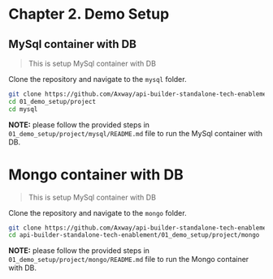 # Chapter 2. Demo Setup

## MySql container with DB
> This is setup MySql container with DB

Clone the repository and navigate to the `mysql` folder.
```sh
git clone https://github.com/Axway/api-builder-standalone-tech-enablement.git
cd 01_demo_setup/project
cd mysql
```

__NOTE:__ please follow the provided steps in `01_demo_setup/project/mysql/README.md` file to run the MySql container with DB.

# Mongo container with DB
> This is setup MySql container with DB

Clone the repository and navigate to the `mongo` folder.
```sh
git clone https://github.com/Axway/api-builder-standalone-tech-enablement.git
cd api-builder-standalone-tech-enablement/01_demo_setup/project/mongo
```

__NOTE:__ please follow the provided steps in `01_demo_setup/project/mongo/README.md` file to run the Mongo container with DB.
